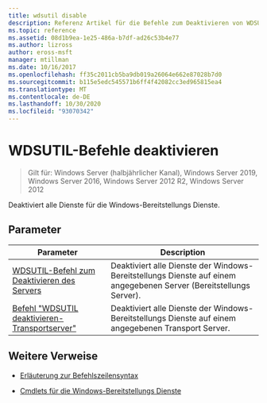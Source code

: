```yaml
---
title: wdsutil disable
description: Referenz Artikel für die Befehle zum Deaktivieren von WDSUTIL, mit denen alle Dienste für die Windows-Bereitstellungs Dienste deaktiviert werden.
ms.topic: reference
ms.assetid: 08d1b9ea-1e25-486a-b7df-ad26c53b4e77
ms.author: lizross
author: eross-msft
manager: mtillman
ms.date: 10/16/2017
ms.openlocfilehash: ff35c2011cb5ba9db019a26064e662e87028b7d0
ms.sourcegitcommit: b115e5edc545571b6ff4f42082cc3ed965815ea4
ms.translationtype: MT
ms.contentlocale: de-DE
ms.lasthandoff: 10/30/2020
ms.locfileid: "93070342"
---
```

# <a name="wdsutil-disable-commands"></a>WDSUTIL-Befehle deaktivieren

> Gilt für: Windows Server (halbjährlicher Kanal), Windows Server 2019, Windows Server 2016, Windows Server 2012 R2, Windows Server 2012

Deaktiviert alle Dienste für die Windows-Bereitstellungs Dienste.

## <a name="parameters"></a>Parameter

| Parameter | Description |
|--|--|
| [WDSUTIL-Befehl zum Deaktivieren des Servers](wdsutil-disable-server.md) | Deaktiviert alle Dienste der Windows-Bereitstellungs Dienste auf einem angegebenen Server (Bereitstellungs Server). |
| [Befehl "WDSUTIL deaktivieren-Transportserver"](wdsutil-disable-transportserver.md) | Deaktiviert alle Dienste der Windows-Bereitstellungs Dienste auf einem angegebenen Transport Server. |

## <a name="additional-references"></a>Weitere Verweise

- [Erläuterung zur Befehlszeilensyntax](command-line-syntax-key.md)

- [Cmdlets für die Windows-Bereitstellungs Dienste](/powershell/module/wds)
